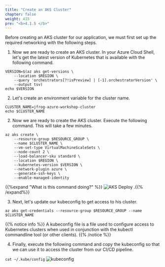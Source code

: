 ```yaml
---
title: "Create an AKS Cluster"
chapter: false
weight: 415
pre: "<b>4.1.5 </b>"
---
```


Before creating an AKS cluster for our application, we must first set up the required networking with the following steps.

1. Now we are ready to create an AKS cluster. In your Azure Cloud Shell, let's get the latest version of Kubernetes that is available with the following command.

```
VERSION=$(az aks get-versions \
    --location $REGION \
    --query 'orchestrators[?!isPreview] | [-1].orchestratorVersion' \
    --output tsv)
echo $VERSION
```

2. Let's create an environment variable for the cluster name.

```
CLUSTER_NAME=jfrog-azure-workshop-cluster
echo $CLUSTER_NAME
```

2. Now we are ready to create the AKS cluster. Execute the following command. This will take a few minutes.

```
az aks create \
    --resource-group $RESOURCE_GROUP \
    --name $CLUSTER_NAME \
    --vm-set-type VirtualMachineScaleSets \
    --node-count 2 \
    --load-balancer-sku standard \
    --location $REGION \
    --kubernetes-version $VERSION \
    --network-plugin azure \
    --generate-ssh-keys \
    --enable-managed-identity
```

{{%expand "What is this command doing?" %}}
![AKS Deploy](/images/aks-deploy-architecture.svg)
.{{% /expand%}}

3. Next, let's update our kubeconfig to get access to his cluster.

``
az aks get-credentials --resource-group $RESOURCE_GROUP --name $CLUSTER_NAME
``

{{% notice info %}}
A kubeconfig file is a file used to configure access to Kubernetes clusters when used in conjunction with the kubectl commandline tool (or other clients).
{{% /notice %}}

4. Finally, execute the following command and copy the kubeconfig so that we can use it to access the cluster from our CI/CD pipeline.

``
cat ~/.kube/config
``
![kubeconfig](/images/azure-kubeconfig.png)

